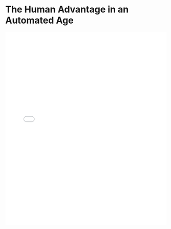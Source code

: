 # The Human Advantage in an Automated Age

<embed src="The Human Advantage in an Automated Age.pdf" type="application/pdf" width="100%" height="600px">
